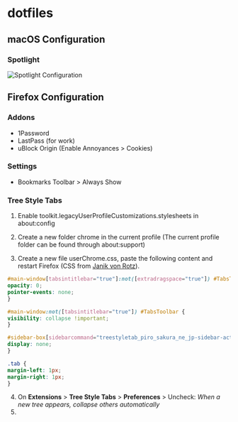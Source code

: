 # dotfiles

## macOS Configuration

### Spotlight

![Spotlight Configuration](https://media.cleanshot.cloud/media/82889/jWLeE7FsyrVK6UgUzSyMMzDDsXvg0iJQdmqHeiT4.jpeg?Expires=1708808433&Signature=Xh~OQrXJF-fqh22amkcMEamKhFFaA2ueVQegcSjbi27UdUqqus6~OzIsODWqPeH~UQeDqIlAHbwvuQtv13mM5z-WG8AW9WeIxcR4E7kJoGibo~xlH61hqO9Bz-YiRQ6zkQd4VTw~qUmFTBBu~Z8iAXkDEfhBIuxpdAUgdFBLuUugI0liJuVxETMlE2OvN5w9s3vY4LEbDclQ2IW6y9flN2M5yAeFu39wBx3xXgKYixVrGSj1T9qvow2O06WgtbXR2rsbFZOlME41fsQzsDEQyUc2vn42BK~~1u6rdz9nx252JyEvck2ByKsYvd~4vwXwvq2NBqHTw4zjB8ny-L94Aw__&Key-Pair-Id=K269JMAT9ZF4GZ)

## Firefox Configuration

### Addons

- 1Password
- LastPass (for work)
- uBlock Origin (Enable Annoyances > Cookies)

### Settings

- Bookmarks Toolbar > Always Show

### Tree Style Tabs

1. Enable toolkit.legacyUserProfileCustomizations.stylesheets in about:config

2. Create a new folder chrome in the current profile (The current profile folder can be found through about:support)

3. Create a new file userChrome.css, paste the following content and restart Firefox (CSS from [Janik von Rotz](https://janikvonrotz.ch/2023/03/20/hide-native-tabs-with-tree-style-tabs-for-firefox/)).

```css
#main-window[tabsintitlebar="true"]:not([extradragspace="true"]) #TabsToolbar>.toolbar-items {
opacity: 0;
pointer-events: none;
}

#main-window:not([tabsintitlebar="true"]) #TabsToolbar {
visibility: collapse !important;
}

#sidebar-box[sidebarcommand="treestyletab_piro_sakura_ne_jp-sidebar-action"] #sidebar-header {
display: none;
}

.tab {
margin-left: 1px;
margin-right: 1px;
}
```

4. On **Extensions** > **Tree Style Tabs** > **Preferences** > Uncheck: *When a new tree appears, collapse others automatically*
4. 
